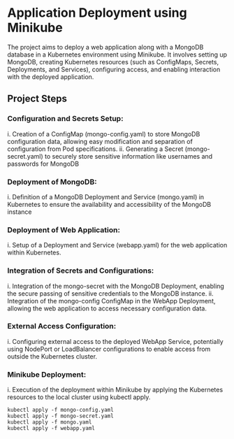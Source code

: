 # Application Deployment using Minikube

The project aims to deploy a web application along with a MongoDB database in a Kubernetes environment using Minikube. It involves setting up MongoDB, creating Kubernetes resources (such as ConfigMaps, Secrets, Deployments, and Services), configuring access, and enabling interaction with the deployed application.

## Project Steps

### Configuration and Secrets Setup:
i. Creation of a ConfigMap (mongo-config.yaml) to store MongoDB configuration data, allowing easy modification and separation of configuration from Pod specifications.
ii. Generating a Secret (mongo-secret.yaml) to securely store sensitive information like usernames and passwords for MongoDB
### Deployment of MongoDB:
i. Definition of a MongoDB Deployment and Service (mongo.yaml) in Kubernetes to ensure the availability and accessibility of the MongoDB instance
### Deployment of Web Application:
i. Setup of a Deployment and Service (webapp.yaml) for the web application within Kubernetes.
### Integration of Secrets and Configurations:
i. Integration of the mongo-secret with the MongoDB Deployment, enabling the secure passing of sensitive credentials to the MongoDB instance.
ii. Integration of the mongo-config ConfigMap in the WebApp Deployment, allowing the web application to access necessary configuration data.
### External Access Configuration:
i. Configuring external access to the deployed WebApp Service, potentially using NodePort or LoadBalancer configurations to enable access from outside the Kubernetes cluster.
### Minikube Deployment:
i. Execution of the deployment within Minikube by applying the Kubernetes resources to the local cluster using kubectl apply.
```minikube start
kubectl apply -f mongo-config.yaml
kubectl apply -f mongo-secret.yaml
kubectl apply -f mongo.yaml
kubectl apply -f webapp.yaml
